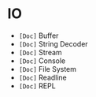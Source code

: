 # IO

* `[Doc]` Buffer
* `[Doc]` String Decoder
* `[Doc]` Stream
* `[Doc]` Console
* `[Doc]` File System
* `[Doc]` Readline
* `[Doc]` REPL
